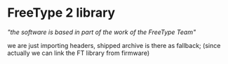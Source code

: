 # FreeType 2 library

_"the software is based in part of the work of the FreeType Team"_

we are just importing headers, shipped archive is there as fallback;
(since actually we can link the FT library from firmware)
